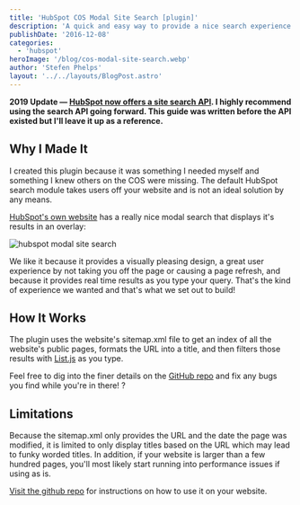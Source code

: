 ```yaml
---
title: 'HubSpot COS Modal Site Search [plugin]'
description: 'A quick and easy way to provide a nice search experience on your HubSpot website'
publishDate: '2016-12-08'
categories:
  - 'hubspot'
heroImage: '/blog/cos-modal-site-search.webp'
author: 'Stefen Phelps'
layout: '../../layouts/BlogPost.astro'
---
```


**2019 Update — [HubSpot now offers a site search API](https://developers.hubspot.com/docs/methods/content/search-for-content). I highly recommend using the search API going forward. This guide was written before the API existed but I'll leave it up as a reference.**

## Why I Made It

I created this plugin because it was something I needed myself and something I knew others on the COS were missing. The default HubSpot search module takes users off your website and is not an ideal solution by any means.

[HubSpot's own website](https://www.hubspot.com/) has a really nice modal search that displays it's results in an overlay:

![hubspot modal site search](/blog/HubSpot-Modal-Search.webp)

We like it because it provides a visually pleasing design, a great user experience by not taking you off the page or causing a page refresh, and because it provides real time results as you type your query. That's the kind of experience we wanted and that's what we set out to build!

## How It Works

The plugin uses the website's sitemap.xml file to get an index of all the website's public pages, formats the URL into a title, and then filters those results with [List.js](http://listjs.com/) as you type.

Feel free to dig into the finer details on the [GitHub repo](https://github.com/growwithsms/HubSpot-COS-Site-Search) and fix any bugs you find while you're in there! ?

## Limitations

Because the sitemap.xml only provides the URL and the date the page was modified, it is limited to only display titles based on the URL which may lead to funky worded titles. In addition, if your website is larger than a few hundred pages, you'll most likely start running into performance issues if using as is.

[Visit the github repo](https://github.com/growwithsms/HubSpot-COS-Site-Search) for instructions on how to use it on your website.
